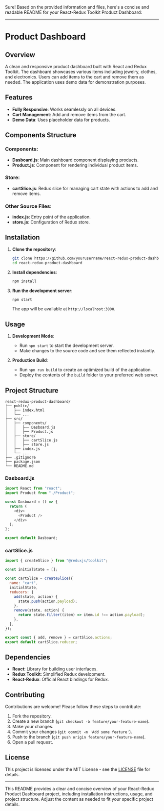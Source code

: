 Sure! Based on the provided information and files, here's a concise and readable README for your React-Redux Toolkit Product Dashboard:

---

# Product Dashboard

## Overview

A clean and responsive product dashboard built with React and Redux Toolkit. The dashboard showcases various items including jewelry, clothes, and electronics. Users can add items to the cart and remove them as needed. The application uses demo data for demonstration purposes.

## Features

- **Fully Responsive**: Works seamlessly on all devices.
- **Cart Management**: Add and remove items from the cart.
- **Demo Data**: Uses placeholder data for products.

## Components Structure

### Components:
- **Dasboard.js**: Main dashboard component displaying products.
- **Product.js**: Component for rendering individual product items.

### Store:
- **cartSlice.js**: Redux slice for managing cart state with actions to add and remove items.

### Other Source Files:
- **index.js**: Entry point of the application.
- **store.js**: Configuration of Redux store.

## Installation

1. **Clone the repository**:
   ```sh
   git clone https://github.com/yourusername/react-redux-product-dashboard.git
   cd react-redux-product-dashboard
   ```

2. **Install dependencies**:
   ```sh
   npm install
   ```

3. **Run the development server**:
   ```sh
   npm start
   ```

   The app will be available at `http://localhost:3000`.

## Usage

1. **Development Mode**:
   - Run `npm start` to start the development server.
   - Make changes to the source code and see them reflected instantly.

2. **Production Build**:
   - Run `npm run build` to create an optimized build of the application.
   - Deploy the contents of the `build` folder to your preferred web server.

## Project Structure

```plaintext
react-redux-product-dashboard/
├── public/
│   ├── index.html
│   └── ...
├── src/
│   ├── components/
│   │   ├── Dasboard.js
│   │   ├── Product.js
│   ├── store/
│   │   ├── cartSlice.js
│   │   ├── store.js
│   ├── index.js
│   └── ...
├── .gitignore
├── package.json
└── README.md
```

### Dasboard.js
```javascript
import React from "react";
import Product from "./Product";

const Dasboard = () => {
  return (
    <div>
      <Product />
    </div>
  );
};

export default Dasboard;
```

### cartSlice.js
```javascript
import { createSlice } from "@reduxjs/toolkit";

const initialState = [];

const cartSlice = createSlice({
  name: "cart",
  initialState,
  reducers: {
    add(state, action) {
      state.push(action.payload);
    },
    remove(state, action) {
      return state.filter((item) => item.id !== action.payload);
    },
  },
});

export const { add, remove } = cartSlice.actions;
export default cartSlice.reducer;
```

## Dependencies

- **React**: Library for building user interfaces.
- **Redux Toolkit**: Simplified Redux development.
- **React-Redux**: Official React bindings for Redux.

## Contributing

Contributions are welcome! Please follow these steps to contribute:

1. Fork the repository.
2. Create a new branch (`git checkout -b feature/your-feature-name`).
3. Make your changes.
4. Commit your changes (`git commit -m 'Add some feature'`).
5. Push to the branch (`git push origin feature/your-feature-name`).
6. Open a pull request.

## License

This project is licensed under the MIT License - see the [LICENSE](LICENSE) file for details.

---

This README provides a clear and concise overview of your React-Redux Product Dashboard project, including installation instructions, usage, and project structure. Adjust the content as needed to fit your specific project details.

